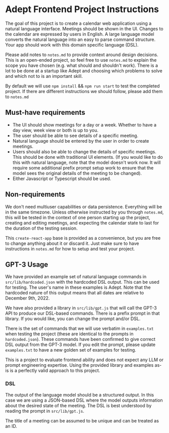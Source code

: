 # Adept Frontend Project Instructions

The goal of this project is to create a calendar web application using a natural language interface. Meetings should be shown in the UI. Changes to the calendar are expressed by users in English. A large language model converts the natural language into an easy to parse command structure. Your app should work with this domain specific language (DSL).

Please add notes to `notes.md` to provide context around design decisions. This is an open-ended project, so feel free to use `notes.md` to explain the scope you have chosen (e.g. what should and shouldn't work). There is a lot to be done at a startup like Adept and choosing which problems to solve and which not to is an important skill.

By default we will use `npm install` && `npm run start` to test the completed project. If there are different instructions we should follow, please add them to `notes.md`

## Must-have requirements

- The UI should show meetings for a day or a week. Whether to have a day view, week view or both is up to you.
- The user should be able to see details of a specific meeting.
- Natural language should be entered by the user in order to create meetings. 
- Users should also be able to change the details of specific meetings. This should be done with traditional UI elements. (If you would like to do this with natural language, note that the model doesn't work now. It will require some additional prefix prompt setup work to ensure that the model sees the original details of the meeting to be changed). 
- Either Javascript or Typescript should be used.

## Non-requirements

We don't need multiuser capabilities or data persistence. Everything will be in the same timezone. Unless otherwise instructed by you through `notes.md`, this will be tested in the context of one person starting up the project, creating and editing meetings, and expecting the calendar state to last for the duration of the testing session.

This `create-react-app` base is provided as a convenience, but you are free to change anything about it or discard it. Just make sure to have instructions in `notes.md` for how to setup and test your project.

## GPT-3 Usage

We have provided an example set of natural language commands in `src/lib/hardcoded.json` with the hardcoded DSL output. This can be used for testing. The user's name in these examples is Adept. Note that the hardcoded nature of this output means that all dates are relative to December 9th, 2022.

We have also provided a library in `src/lib/gpt.js` that will call the GPT-3 API to produce our DSL-based commands. There is a prefix prompt in that library. If you would like, you can change the prompt and/or DSL.

There is the set of commands that we will use verbatim in `examples.txt` when testing the project (these are identical to the prompts in `hardcoded.json`). These commands have been confirmed to give correct DSL output from the GPT-3 model. If you edit the prompt, please update `examples.txt` to have a new golden set of examples for testing.

This is a project to evaluate frontend ability and does not expect any LLM or prompt engineering expertise. Using the provided library and examples as-is is a perfectly valid approach to this project.

### DSL

The output of the language model should be a structured output. In this case we are using a JSON-based DSL where the model outputs information about the desired state of the meeting. The DSL is best understood by reading the prompt in `src/lib/gpt.js`.

The title of a meeting can be assumed to be unique and can be treated as an ID.

